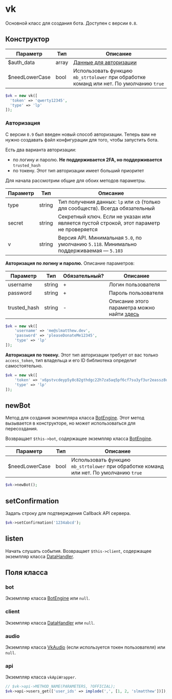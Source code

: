 # vk
Основной класс для создания бота. Доступен с версии `0.8`.

## Конструктор
| Параметр       | Тип   | Описание                                                                               |
|----------------|-------|----------------------------------------------------------------------------------------|
| $auth_data     | array | [Данные для авторизации](#авторизация)                                                 |
| $needLowerCase | bool  | Использовать функцию `mb_strtolower` при обработке команд или нет. По умолчанию `true` |

```php
$vk = new vk([
  'token' => 'qwerty12345',
  'type' => 'lp'
]);
```

### Авторизация
С версии `0.9` был введен новый способ авторизации. Теперь вам не нужно создавать файл конфигурации для того, чтобы запустить бота.

Есть два варианта авторизации:
* по логину и паролю. **Не поддерживается 2FA, но поддерживается** `trusted_hash`
* по токену. Этот тип авторизации имеет больший приоритет

Для начала рассмотрим общие для обоих методов параметры.

| Параметр | Тип    | Описание                                                                                 |
|----------|--------|------------------------------------------------------------------------------------------|
| type     | string | Тип получения данных: `lp` или `cb` (только для сообществ). Всегда обязательный          |
| secret   | string | Секретный ключ. Если не указан или является пустой строкой, этот параметр не проверяется |
| v        | string | Версия API. Минимальная `5.0`, по умолчанию `5.118`. Минимально поддерживаемая — `5.103` |

**Авторизация по логину и паролю.** Описание параметров:

| Параметр     | Тип    | Обязательный? | Описание                                                             |
|--------------|--------|---------------|----------------------------------------------------------------------|
| username     | string | +             | Логин пользователя                                                   |
| password     | string | +             | Пароль пользователя                                                  |
| trusted_hash | string | -             | Описание этого параметра можно найти [здесь](../auth/trustedhash.md) |

```php
$vk = new vk([
	'username' => 'me@slmatthew.dev',
	'password' => 'pleaseDonateMe12345',
	'type' => 'lp'
]);
```

**Авторизация по токену.** Этот тип авторизации требует от вас только `access_token`, тип владельца и его ID библиотека определит самостоятельно.

```php
$vk = new vk([
	'token' => 'x6pstvcdeyp5y8c82gthdgc22h7za5aq5pf6cf7su3yf3ur2eassz8uxuxk6q2aacy5m6e5e3kq5eybw3upsk',
	'type' => 'lp'
]);
```

## newBot
Метод для создания экземпляра класса [BotEngine](botengine.md). Этот метод вызывается в конструкторе, но может использоваться для пересоздания.

Возвращает `$this->bot`, содержащее экземпляр класса [BotEngine](botengine.md).

| Параметр       | Тип    | Описание                                                                               |
|----------------|--------|----------------------------------------------------------------------------------------|
| $needLowerCase | bool   | Использовать функцию `mb_strtolower` при обработке команд или нет. По умолчанию `true` |

```php
$vk->newBot();
```

## setConfirmation
Задать строку для подтверждения Callback API сервера.

```php
$vk->setConfirmation('1234abcd');
```

## listen
Начать слушать события. Возвращает `$this->client`, содержащее экземпляр класса [DataHandler](datahandler.md).

## Поля класса
### bot
Экземпляр класса [BotEngine](botengine.md) или `null`.

### client
Экземпляр класса [DataHandler](datahandler.md) или `null`.

### audio
Экземпляр класса [VkAudio](audio.md) (если используется токен пользователя) или `null`.

### api
Экземпляр класса `vkApiWrapper`.

```php
// $vk->api->METHOD_NAME(PARAMETERS, ?OFFICIAL);
$vk->api->users_get(['user_ids' => implode(',', [1, 2, 'slmatthew'])]);
```